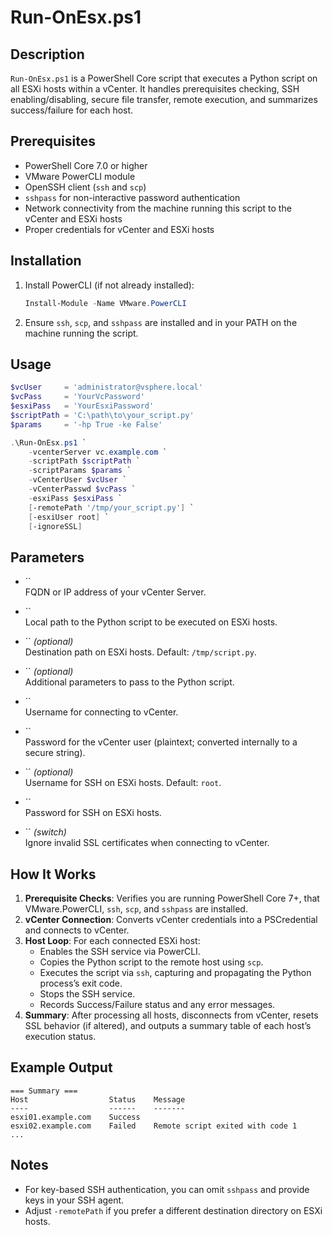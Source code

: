 # Run-OnEsx.ps1

## Description

`Run-OnEsx.ps1` is a PowerShell Core script that executes a Python script on all ESXi hosts within a vCenter. It handles prerequisites checking, SSH enabling/disabling, secure file transfer, remote execution, and summarizes success/failure for each host.

## Prerequisites

- PowerShell Core 7.0 or higher
- VMware PowerCLI module
- OpenSSH client (`ssh` and `scp`)
- `sshpass` for non-interactive password authentication
- Network connectivity from the machine running this script to the vCenter and ESXi hosts
- Proper credentials for vCenter and ESXi hosts

## Installation

1. Install PowerCLI (if not already installed):
   ```powershell
   Install-Module -Name VMware.PowerCLI
   ```
2. Ensure `ssh`, `scp`, and `sshpass` are installed and in your PATH on the machine running the script.

## Usage

```powershell
$vcUser     = 'administrator@vsphere.local'
$vcPass     = 'YourVcPassword'
$esxiPass   = 'YourEsxiPassword'
$scriptPath = 'C:\path\to\your_script.py'
$params     = '-hp True -ke False'

.\Run-OnEsx.ps1 `
    -vcenterServer vc.example.com `
    -scriptPath $scriptPath `
    -scriptParams $params `
    -vCenterUser $vcUser `
    -vCenterPasswd $vcPass `
    -esxiPass $esxiPass `
    [-remotePath '/tmp/your_script.py'] `
    [-esxiUser root] `
    [-ignoreSSL]
```

## Parameters

- \`\`\
  FQDN or IP address of your vCenter Server.

- \`\`\
  Local path to the Python script to be executed on ESXi hosts.

- \`\` *(optional)*\
  Destination path on ESXi hosts. Default: `/tmp/script.py`.

- \`\` *(optional)*\
  Additional parameters to pass to the Python script.

- \`\`\
  Username for connecting to vCenter.

- \`\`\
  Password for the vCenter user (plaintext; converted internally to a secure string).

- \`\` *(optional)*\
  Username for SSH on ESXi hosts. Default: `root`.

- \`\`\
  Password for SSH on ESXi hosts.

- \`\` *(switch)*\
  Ignore invalid SSL certificates when connecting to vCenter.

## How It Works

1. **Prerequisite Checks**: Verifies you are running PowerShell Core 7+, that VMware.PowerCLI, `ssh`, `scp`, and `sshpass` are installed.
2. **vCenter Connection**: Converts vCenter credentials into a PSCredential and connects to vCenter.
3. **Host Loop**: For each connected ESXi host:
   - Enables the SSH service via PowerCLI.
   - Copies the Python script to the remote host using `scp`.
   - Executes the script via `ssh`, capturing and propagating the Python process’s exit code.
   - Stops the SSH service.
   - Records Success/Failure status and any error messages.
4. **Summary**: After processing all hosts, disconnects from vCenter, resets SSL behavior (if altered), and outputs a summary table of each host’s execution status.

## Example Output

```
=== Summary ===
Host                  Status    Message
----                  ------    -------
esxi01.example.com    Success
esxi02.example.com    Failed    Remote script exited with code 1
...
```

## Notes

- For key-based SSH authentication, you can omit `sshpass` and provide keys in your SSH agent.
- Adjust `-remotePath` if you prefer a different destination directory on ESXi hosts.

